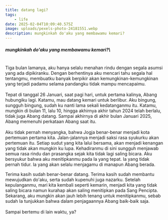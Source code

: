 ```yaml
---
title: datang lagi?
tags: 
    - life
date: 2025-02-04T10:09:40.575Z
image: uploads/pexels-photo-24181551.webp
description: mungkinkah do'aku yang membawamu kemari?
---
```

##### mungkinkah do'aku yang membawamu kemari?\
\
T﻿iga bulan lamanya, aku hanya selalu menahan rindu dengan segala asumsi yang ada dipikiranku. Dengan berhentinya aku mencari tahu segala hal tentangmu, membuatku banyak berpikir akan kemungkinan-kemungkinan yang terjadi padamu selama pandangku tidak mampu mencapaimu. \
\
T﻿epat di tanggal 26 Januari, saat pagi hari, untuk pertama kalinya, Abang hubungiku lagi. Katamu, mau datang kemari untuk berlibur. Aku bingung, sungguh bingung, sudah ku nanti lama sekali kedatanganmu itu. Katamu, mungkin di bulan 11, lalu 10, hingga akhirnya akhir tahun 2024 telah berlalu, tidak juga Abang datang. Sampai akhirnya di akhir bulan Januari 2025, Abang memenuhi perkataan Abang saat itu. \
\
A﻿ku tidak pernah menyangka, bahwa Jogja benar-benar menjadi kota pertemuan pertama kita. Jalan-jalannya menjadi saksi rasa syukurku akan pertemuan itu. Setiap sudut yang kita lalui bersama, akan menjadi kenangan yang tidak akan mungkin ku lupa. Kehadiranmu di sini sungguh menjawab semua rasa rindu dan prasangka sejak kita tidak lagi saling bicara. Aku bersyukur bahwa aku menitipkanmu pada Ia yang tepat. Ia yang tidak pernah tidur. Ia yang akan selalu menjagamu di manapun Abang berada.

T﻿erima kasih sudah benar-benar datang. Terima kasih sudah membantu mewujudkan do'aku, serta sudah kupenuhi juga nazarku. Setelah kepulanganmu, mari kita kembali seperti kemarin, menjadi kita yang tidak saling bicara namun kurahap akan saling menitipkan pada Sang Pencipta. Sekarang, aku mungkin akan jauh lebih tenang untuk menitipkanmu, sebab sudah Ia tunjukkan bahwa dalam penjagaannya Abang baik-baik saja. \
\
S﻿ampai bertemu di lain waktu, ya?